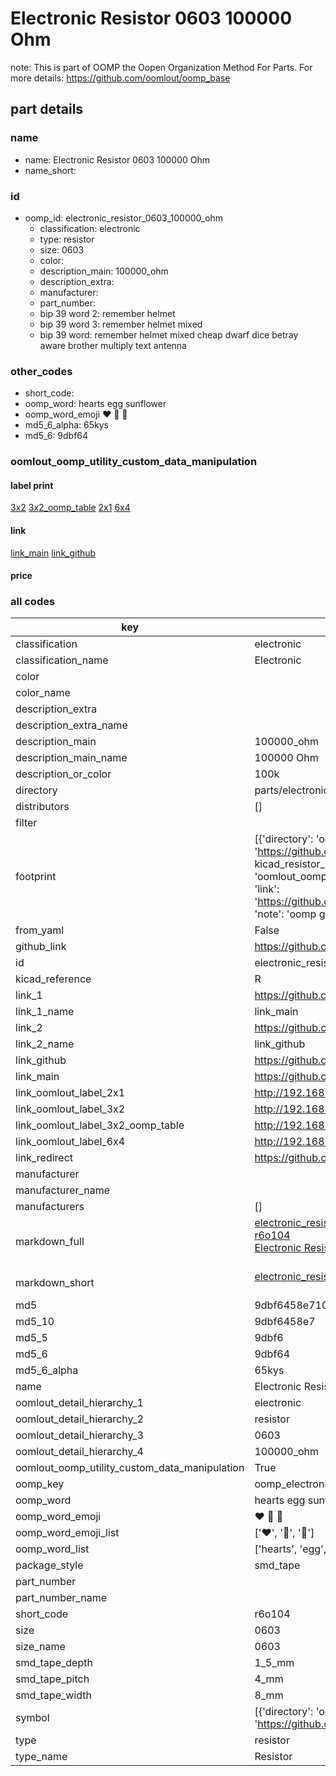 # Electronic Resistor 0603 100000 Ohm  

note: This is part of OOMP the Oopen Organization Method For Parts. For more details: https://github.com/oomlout/oomp_base

##  part details
  







### name
* name: Electronic Resistor 0603 100000 Ohm
* name_short: 
### id
* oomp_id: electronic_resistor_0603_100000_ohm
  * classification: electronic
  * type: resistor
  * size: 0603
  * color: 
  * description_main: 100000_ohm
  * description_extra: 
  * manufacturer: 
  * part_number: 
  * bip 39 word 2: remember helmet
  * bip 39 word 3: remember helmet mixed
  * bip 39 word: remember helmet mixed cheap dwarf dice betray aware brother multiply text antenna

### other_codes
* short_code: 
* oomp_word: hearts egg sunflower
* oomp_word_emoji :hearts: :egg: :sunflower:
* md5_6_alpha: 65kys
* md5_6: 9dbf64






### oomlout_oomp_utility_custom_data_manipulation
#### label print
[3x2](http://192.168.1.245:1112/?label=oomp%2065kys)
[3x2_oomp_table](http://192.168.1.108:1112/?label=oomp%2065kys)
[2x1](http://192.168.1.242:1112/?label=oomp%2065kys)
[6x4](http://192.168.1.55:1112/?label=oomp%2065kys)    

#### link

[link_main](https://github.com/oomlout/oomlout_oomp_version_1_messy/tree/main/parts/electronic_resistor_0603_100000_ohm) [link_github](https://github.com/oomlout/oomlout_oomp_version_1_messy/tree/main/parts/electronic_resistor_0603_100000_ohm)                             

#### price







### all codes 
| key | value |  
| --- | --- |  
| classification | electronic |  
| classification_name | Electronic |  
| color |  |  
| color_name |  |  
| description_extra |  |  
| description_extra_name |  |  
| description_main | 100000_ohm |  
| description_main_name | 100000 Ohm |  
| description_or_color | 100k |  
| directory | parts/electronic_resistor_0603_100000_ohm |  
| distributors | [] |  
| filter |  |  
| footprint | [{'directory': 'oomlout_oomp_footprint_bot/footprints/kicad_resistor_smd_r_0603_1608metric//working/working.kicad_mod', 'index': 0, 'link': 'https://github.com/oomlout/oomlout_oomp_footprint_bot/tree/main/foootprntss/kicad_resistor_smd_r_0603_1608metric', 'note': 'source footprint kicad_resistor_smd_r_0603_1608metric', 'oomp_key': 'oomp_kicad_resistor_smd_r_0603_1608metric'}, {'directory': 'oomlout_oomp_footprint_bot/footprints/oomlout_oomlout_oomp_part_footprints_r6o104_electronic_resistor_0603_100000_ohm//working/working.kicad_mod', 'index': 1, 'link': 'https://github.com/oomlout/oomlout_oomp_footprint_bot/tree/main/foootprntss/oomlout_oomlout_oomp_part_footprints_r6o104_electronic_resistor_0603_100000_ohm', 'note': 'oomp generated footprint', 'oomp_key': 'oomp_oomlout_oomlout_oomp_part_footprints_r6o104_electronic_resistor_0603_100000_ohm'}] |  
| from_yaml | False |  
| github_link | https://github.com/oomlout/oomlout_oomp_part_src/tree/main/parts/electronic_resistor_0603_100000_ohm |  
| id | electronic_resistor_0603_100000_ohm |  
| kicad_reference | R |  
| link_1 | https://github.com/oomlout/oomlout_oomp_version_1_messy/tree/main/parts/electronic_resistor_0603_100000_ohm |  
| link_1_name | link_main |  
| link_2 | https://github.com/oomlout/oomlout_oomp_version_1_messy/tree/main/parts/electronic_resistor_0603_100000_ohm |  
| link_2_name | link_github |  
| link_github | https://github.com/oomlout/oomlout_oomp_version_1_messy/tree/main/parts/electronic_resistor_0603_100000_ohm |  
| link_main | https://github.com/oomlout/oomlout_oomp_version_1_messy/tree/main/parts/electronic_resistor_0603_100000_ohm |  
| link_oomlout_label_2x1 | http://192.168.1.242:1112/?label=oomp%2065kys |  
| link_oomlout_label_3x2 | http://192.168.1.245:1112/?label=oomp%2065kys |  
| link_oomlout_label_3x2_oomp_table | http://192.168.1.108:1112/?label=oomp%2065kys |  
| link_oomlout_label_6x4 | http://192.168.1.55:1112/?label=oomp%2065kys |  
| link_redirect | https://github.com/oomlout/oomlout_oomp_version_1_messy/tree/main/parts/electronic_resistor_0603_100000_ohm |  
| manufacturer |  |  
| manufacturer_name |  |  
| manufacturers | [] |  
| markdown_full | [electronic_resistor_0603_100000_ohm](none)<br>[r6o104](none)<br>[Electronic Resistor 0603 100000 Ohm](none)<br><br> |  
| markdown_short | [electronic_resistor_0603_100000_ohm](none)<br><br> |  
| md5 | 9dbf6458e71042acf5a2526f1c5abdad |  
| md5_10 | 9dbf6458e7 |  
| md5_5 | 9dbf6 |  
| md5_6 | 9dbf64 |  
| md5_6_alpha | 65kys |  
| name | Electronic Resistor 0603 100000 Ohm |  
| oomlout_detail_hierarchy_1 | electronic |  
| oomlout_detail_hierarchy_2 | resistor |  
| oomlout_detail_hierarchy_3 | 0603 |  
| oomlout_detail_hierarchy_4 | 100000_ohm |  
| oomlout_oomp_utility_custom_data_manipulation | True |  
| oomp_key | oomp_electronic_resistor_0603_100000_ohm |  
| oomp_word | hearts egg sunflower |  
| oomp_word_emoji | :hearts: :egg: :sunflower: |  
| oomp_word_emoji_list | [':hearts:', ':egg:', ':sunflower:'] |  
| oomp_word_list | ['hearts', 'egg', 'sunflower'] |  
| package_style | smd_tape |  
| part_number |  |  
| part_number_name |  |  
| short_code | r6o104 |  
| size | 0603 |  
| size_name | 0603 |  
| smd_tape_depth | 1_5_mm |  
| smd_tape_pitch | 4_mm |  
| smd_tape_width | 8_mm |  
| symbol | [{'directory': 'oomlout_oomp_symbol_bot/symbols/kicad_device_r//working/working.kicad_sym', 'index': 0, 'link': 'https://github.com/oomlout/oomlout_oomp_symbol_bot/tree/main/symbols/kicad_device_r', 'oomp_key': 'oomp_kicad_device_r'}] |  
| type | resistor |  
| type_name | Resistor |  
